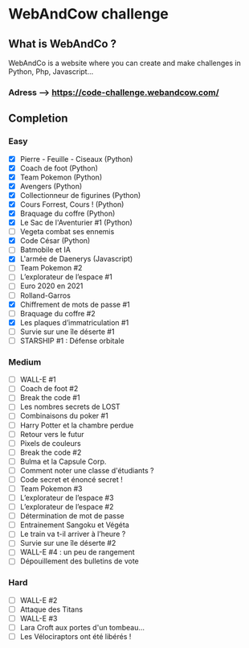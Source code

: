 # WebAndCow challenge

## What is WebAndCo ?

WebAndCo is a website where you can create and make challenges in Python, Php, Javascript...

### Adress --> https://code-challenge.webandcow.com/

## Completion

### Easy

- [x] Pierre - Feuille - Ciseaux (Python)
- [x] Coach de foot (Python)
- [x] Team Pokemon (Python)
- [x] Avengers (Python)
- [x] Collectionneur de figurines (Python)
- [x] Cours Forrest, Cours ! (Python)
- [x] Braquage du coffre (Python)
- [x] Le Sac de l'Aventurier #1 (Python)
- [ ] Vegeta combat ses ennemis
- [x] Code César (Python)
- [ ] Batmobile et IA
- [x] L'armée de Daenerys (Javascript)
- [ ] Team Pokemon #2
- [ ] L’explorateur de l’espace #1
- [ ] Euro 2020 en 2021
- [ ] Rolland-Garros
- [x] Chiffrement de mots de passe #1
- [ ] Braquage du coffre #2
- [x] Les plaques d’immatriculation #1
- [ ] Survie sur une île déserte #1
- [ ] STARSHIP #1 : Défense orbitale

### Medium

- [ ] WALL-E #1
- [ ] Coach de foot #2
- [ ] Break the code #1
- [ ] Les nombres secrets de LOST
- [ ] Combinaisons du poker #1
- [ ] Harry Potter et la chambre perdue
- [ ] Retour vers le futur
- [ ] Pixels de couleurs
- [ ] Break the code #2
- [ ] Bulma et la Capsule Corp.
- [ ] Comment noter une classe d'étudiants ?
- [ ] Code secret et énoncé secret !
- [ ] Team Pokemon #3
- [ ] L’explorateur de l’espace #3
- [ ] L’explorateur de l’espace #2
- [ ] Détermination de mot de passe
- [ ] Entrainement Sangoku et Végéta
- [ ] Le train va t-il arriver à l’heure ?
- [ ] Survie sur une île déserte #2
- [ ] WALL-E #4 : un peu de rangement
- [ ] Dépouillement des bulletins de vote

### Hard

- [ ] WALL-E #2
- [ ] Attaque des Titans
- [ ] WALL-E #3
- [ ] Lara Croft aux portes d'un tombeau...
- [ ] Les Vélociraptors ont été libérés !
